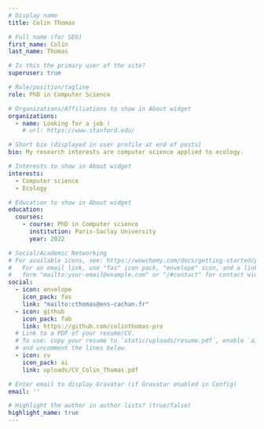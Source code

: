 ```yaml
---
# Display name
title: Colin Thomas

# Full name (for SEO)
first_name: Colin
last_name: Thomas

# Is this the primary user of the site?
superuser: true

# Role/position/tagline
role: PhD in Computer Science

# Organizations/Affiliations to show in About widget
organizations:
  - name: Looking for a job !
    # url: https://www.stanford.edu/

# Short bio (displayed in user profile at end of posts)
bio: My research interests are computer science applied to ecology.

# Interests to show in About widget
interests:
  - Computer science
  - Ecology

# Education to show in About widget
education:
  courses:
    - course: PhD in Computer science
      institution: Paris-Saclay University
      year: 2022

# Social/Academic Networking
# For available icons, see: https://wowchemy.com/docs/getting-started/page-builder/#icons
#   For an email link, use "fas" icon pack, "envelope" icon, and a link in the
#   form "mailto:your-email@example.com" or "/#contact" for contact widget.
social:
  - icon: envelope
    icon_pack: fas
    link: "mailto:cthomas@ens-cachan.fr"
  - icon: github
    icon_pack: fab
    link: https://github.com/colinthomas-pro
  # Link to a PDF of your resume/CV.
  # To use: copy your resume to `static/uploads/resume.pdf`, enable `ai` icons in `params.yaml`,
  # and uncomment the lines below.
  - icon: cv
    icon_pack: ai
    link: uploads/CV_Colin_Thomas.pdf

# Enter email to display Gravatar (if Gravatar enabled in Config)
email: ''

# Highlight the author in author lists? (true/false)
highlight_name: true
---
```

